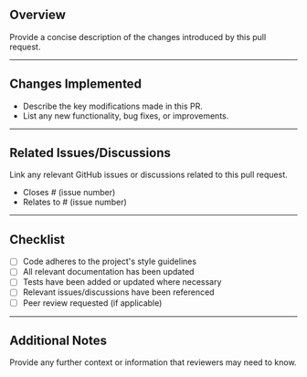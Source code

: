 ## Overview

Provide a concise description of the changes introduced by this pull request.

---

## Changes Implemented

- Describe the key modifications made in this PR.
- List any new functionality, bug fixes, or improvements.

---

## Related Issues/Discussions

Link any relevant GitHub issues or discussions related to this pull request.
- Closes # (issue number)
- Relates to # (issue number)

---

## Checklist

- [ ] Code adheres to the project's style guidelines
- [ ] All relevant documentation has been updated
- [ ] Tests have been added or updated where necessary
- [ ] Relevant issues/discussions have been referenced
- [ ] Peer review requested (if applicable)

---

## Additional Notes

Provide any further context or information that reviewers may need to know.
